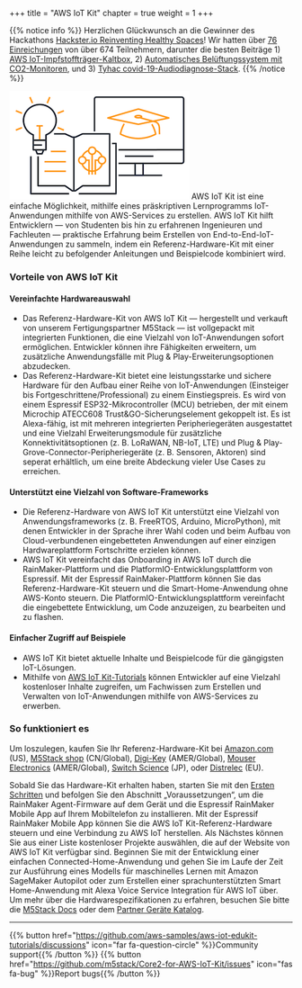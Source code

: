 +++
title = "AWS IoT Kit"
chapter = true
weight = 1
+++

{{% notice info %}}
Herzlichen Glückwunsch an die Gewinner des Hackathons [Hackster.io Reinventing Healthy Spaces](https://www.hackster.io/contests/Healthy-Spaces-with-AWS)! Wir hatten über [76 Einreichungen](https://www.hackster.io/contests/Healthy-Spaces-with-AWS/submissions#challengeNav) von über 674 Teilnehmern, darunter die besten Beiträge 1) [AWS IoT-Impfstoffträger-Kaltbox](https://www.hackster.io/mtrobregado/aws-iot-vaccine-carrier-cold-box-9c7fba), 2) [Automatisches Belüftungssystem mit CO2-Monitoren](https://www.hackster.io/stevekasuya/automatic-ventilation-system-with-co2-monitors-b301f8), und 3) [Tyhac covid-19-Audiodiagnose-Stack](https://www.hackster.io/mick20/tyhac-covid-19-audio-diagnostic-stack-9d5455).
{{% /notice %}}

![Kit Logo](AWS_IoT_Kit_Logo-320px_193px.png)
AWS IoT Kit ist eine einfache Möglichkeit, mithilfe eines präskriptiven Lernprogramms IoT-Anwendungen mithilfe von AWS-Services zu erstellen.
AWS IoT Kit hilft Entwicklern — von Studenten bis hin zu erfahrenen Ingenieuren und Fachleuten — praktische Erfahrung beim Erstellen von End-to-End-IoT-Anwendungen zu sammeln, indem ein Referenz-Hardware-Kit mit einer Reihe leicht zu befolgender Anleitungen und Beispielcode kombiniert wird.

### Vorteile von AWS IoT Kit
#### Vereinfachte Hardwareauswahl
- Das Referenz-Hardware-Kit von AWS IoT Kit — hergestellt und verkauft von unserem Fertigungspartner M5Stack — ist vollgepackt mit integrierten Funktionen, die eine Vielzahl von IoT-Anwendungen sofort ermöglichen. Entwickler können ihre Fähigkeiten erweitern, um zusätzliche Anwendungsfälle mit Plug & Play-Erweiterungsoptionen abzudecken.
- Das Referenz-Hardware-Kit bietet eine leistungsstarke und sichere Hardware für den Aufbau einer Reihe von IoT-Anwendungen (Einsteiger bis Fortgeschrittene/Professional) zu einem Einstiegspreis. Es wird von einem Espressif ESP32-Mikrocontroller (MCU) betrieben, der mit einem Microchip ATECC608 Trust&GO-Sicherungselement gekoppelt ist. Es ist Alexa-fähig, ist mit mehreren integrierten Peripheriegeräten ausgestattet und eine Vielzahl Erweiterungsmodule für zusätzliche Konnektivitätsoptionen (z. B. LoRaWAN, NB-IoT, LTE) und Plug & Play-Grove-Connector-Peripheriegeräte (z. B. Sensoren, Aktoren) sind seperat erhältlich, um eine breite Abdeckung vieler Use Cases zu erreichen.

#### Unterstützt eine Vielzahl von Software-Frameworks
- Die Referenz-Hardware von AWS IoT Kit unterstützt eine Vielzahl von Anwendungsframeworks (z. B. FreeRTOS, Arduino, MicroPython), mit denen Entwickler in der Sprache ihrer Wahl coden und beim Aufbau von Cloud-verbundenen eingebetteten Anwendungen auf einer einzigen Hardwareplattform Fortschritte erzielen können.
- AWS IoT Kit vereinfacht das Onboarding in AWS IoT durch die RainMaker-Plattform und die PlatformIO-Entwicklungsplattform von Espressif. Mit der Espressif RainMaker-Plattform können Sie das Referenz-Hardware-Kit steuern und die Smart-Home-Anwendung ohne AWS-Konto steuern. Die PlatformIO-Entwicklungsplattform vereinfacht die eingebettete Entwicklung, um Code anzuzeigen, zu bearbeiten und zu flashen.

#### Einfacher Zugriff auf Beispiele
- AWS IoT Kit bietet aktuelle Inhalte und Beispielcode für die gängigsten IoT-Lösungen.
- Mithilfe von [AWS IoT Kit-Tutorials](https://edukit.workshop.aws/de/getting-started.html) können Entwickler auf eine Vielzahl kostenloser Inhalte zugreifen, um Fachwissen zum Erstellen und Verwalten von IoT-Anwendungen mithilfe von AWS-Services zu erwerben.

### So funktioniert es
Um loszulegen, kaufen Sie Ihr Referenz-Hardware-Kit bei [Amazon.com](https://www.amazon.com/dp/B08VGRZYJR/) (US), [M5Stack shop](https://m5stack.com/products/m5stack-core2-esp32-iot-development-kit-for-aws-iot-edukit) (CN/Global), [Digi-Key](https://www.digikey.com/en/products/detail/m5stack-technology-co-ltd/K010-AWS/13562927) (AMER/Global), [Mouser Electronics](https://www.mouser.com/ProductDetail/M5Stack/K010-AWS?qs=%2Fha2pyFaduh2vnlTOLWOXVDYhV94RvwKuua4BUEreQw%3D) (AMER/Global), [Switch Science](https://www.switch-science.com/catalog/6784/) (JP), oder [Distrelec](https://www.distrelec.biz/en/esp32-m5core2-iot-development-kit-for-aws-iot-edukit-m5stack-k010-aws/p/30196462) (EU).

Sobald Sie das Hardware-Kit erhalten haben, starten Sie mit den [Ersten Schritten](https://edukit.workshop.aws/de/getting-started.html) und befolgen Sie den Abschnitt „Voraussetzungen“, um die RainMaker Agent-Firmware auf dem Gerät und die Espressif RainMaker Mobile App auf Ihrem Mobiltelefon zu installieren. Mit der Espressif RainMaker Mobile App können Sie die AWS IoT Kit-Referenz-Hardware steuern und eine Verbindung zu AWS IoT herstellen. Als Nächstes können Sie aus einer Liste kostenloser Projekte auswählen, die auf der Website von AWS IoT Kit verfügbar sind. Beginnen Sie mit der Entwicklung einer einfachen Connected-Home-Anwendung und gehen Sie im Laufe der Zeit zur Ausführung eines Modells für maschinelles Lernen mit Amazon SageMaker Autopilot oder zum Erstellen einer sprachunterstützten Smart Home-Anwendung mit Alexa Voice Service Integration für AWS IoT über. Um mehr über die Hardwarespezifikationen zu erfahren, besuchen Sie bitte die [M5Stack Docs](https://docs.m5stack.com/#/en/core/core2_for_aws) oder dem [Partner Geräte Katalog](https://devices.amazonaws.com/detail/a3G0h000007djMLEAY).

---
{{% button href="https://github.com/aws-samples/aws-iot-edukit-tutorials/discussions" icon="far fa-question-circle" %}}Community support{{% /button %}} {{% button href="https://github.com/m5stack/Core2-for-AWS-IoT-Kit/issues" icon="fas fa-bug" %}}Report bugs{{% /button %}}